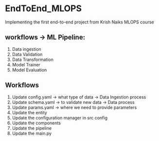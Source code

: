 # EndToEnd_MLOPS

Implementing the first end-to-end project from Krish Naiks MLOPS course

## workflows -> ML Pipeline:
1. Data ingestion
2. Data Validation
3. Data Transformation
4. Model Trainer
5. Model Evaluation

## Workflows

1. Update config.yaml 
        -> what type of data -> Data Ingestion process
2. Update schema.yaml
         -> to validate new data -> Data  process
3. Update params.yaml
         -> where we need to provide parameters
4. Update the entity
5. Update the configuration manager in src config
6. Update the components
7. Update the pipeline 
8. Update the main.py